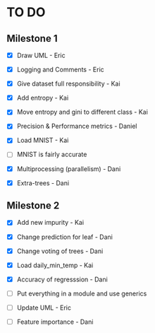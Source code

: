 # TO DO

## Milestone 1

- [X] Draw UML - Eric

- [x] Logging and Comments - Eric

- [x] Give dataset full responsibility - Kai

- [x] Add entropy - Kai

- [x] Move entropy and gini to different class - Kai

- [x] Precision & Performance metrics - Daniel

- [x] Load MNIST - Kai

- [ ] MNIST is fairly accurate

- [x] Multiprocessing (parallelism) - Dani

- [x] Extra-trees - Dani

## Milestone 2

- [x] Add new impurity - Kai

- [x] Change prediction for leaf - Dani

- [x] Change voting of trees - Dani

- [x] Load daily_min_temp - Kai

- [x] Accuracy of regresssion - Dani

- [ ] Put everything in a module and use generics

- [ ] Update UML - Eric

- [ ] Feature importance - Dani
